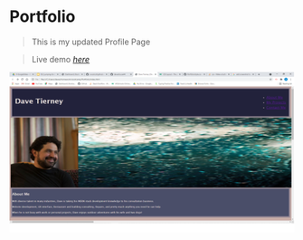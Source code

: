 # Portfolio
> This is my updated Profile Page

> Live demo [_here_](https://github.com/daveshouse44/Portfolio)

![Screenshot](images\Untitled.png)